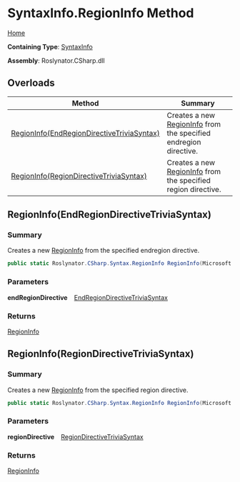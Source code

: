 # SyntaxInfo\.RegionInfo Method

[Home](../../../../README.md)

**Containing Type**: [SyntaxInfo](../README.md)

**Assembly**: Roslynator\.CSharp\.dll

## Overloads

| Method | Summary |
| ------ | ------- |
| [RegionInfo(EndRegionDirectiveTriviaSyntax)](#Roslynator_CSharp_SyntaxInfo_RegionInfo_Microsoft_CodeAnalysis_CSharp_Syntax_EndRegionDirectiveTriviaSyntax_) | Creates a new [RegionInfo](../../Syntax/RegionInfo/README.md) from the specified endregion directive\. |
| [RegionInfo(RegionDirectiveTriviaSyntax)](#Roslynator_CSharp_SyntaxInfo_RegionInfo_Microsoft_CodeAnalysis_CSharp_Syntax_RegionDirectiveTriviaSyntax_) | Creates a new [RegionInfo](../../Syntax/RegionInfo/README.md) from the specified region directive\. |

## RegionInfo\(EndRegionDirectiveTriviaSyntax\) <a name="Roslynator_CSharp_SyntaxInfo_RegionInfo_Microsoft_CodeAnalysis_CSharp_Syntax_EndRegionDirectiveTriviaSyntax_"></a>

### Summary

Creates a new [RegionInfo](../../Syntax/RegionInfo/README.md) from the specified endregion directive\.

```csharp
public static Roslynator.CSharp.Syntax.RegionInfo RegionInfo(Microsoft.CodeAnalysis.CSharp.Syntax.EndRegionDirectiveTriviaSyntax endRegionDirective)
```

### Parameters

**endRegionDirective** &ensp; [EndRegionDirectiveTriviaSyntax](https://docs.microsoft.com/en-us/dotnet/api/microsoft.codeanalysis.csharp.syntax.endregiondirectivetriviasyntax)

### Returns

[RegionInfo](../../Syntax/RegionInfo/README.md)

## RegionInfo\(RegionDirectiveTriviaSyntax\) <a name="Roslynator_CSharp_SyntaxInfo_RegionInfo_Microsoft_CodeAnalysis_CSharp_Syntax_RegionDirectiveTriviaSyntax_"></a>

### Summary

Creates a new [RegionInfo](../../Syntax/RegionInfo/README.md) from the specified region directive\.

```csharp
public static Roslynator.CSharp.Syntax.RegionInfo RegionInfo(Microsoft.CodeAnalysis.CSharp.Syntax.RegionDirectiveTriviaSyntax regionDirective)
```

### Parameters

**regionDirective** &ensp; [RegionDirectiveTriviaSyntax](https://docs.microsoft.com/en-us/dotnet/api/microsoft.codeanalysis.csharp.syntax.regiondirectivetriviasyntax)

### Returns

[RegionInfo](../../Syntax/RegionInfo/README.md)

